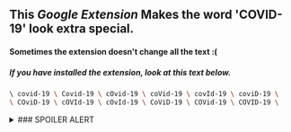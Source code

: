 ## This *Google Extension* Makes the word 'COVID-19' look extra special.
#### Sometimes the extension doesn't change all the text :(



##### If you have installed the extension, look at this text below.

```sh
\ covid-19 \ Covid-19 \ cOvid-19 \ coVid-19 \ covId-19 \ coviD-19 \
\ COviD-19 \ cOVId-19 \ cOvId-19 \ CoViD-19 \ COVid-19 \ COVID-19 \
```

<details>
  <summary>### SPOILER ALERT</summary>
#### -----
![N|Solid](https://github.com/SuperPieter/Better-COVID-19/blob/master/covid-19.png)
#### -----
  
</details>
